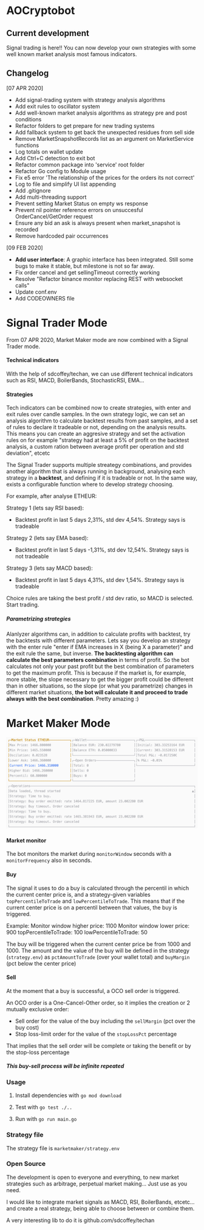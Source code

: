 # AOCryptobot

## Current development

Signal trading is here!! You can now develop your own strategies with some well known market analysis most famous indicators. 

## Changelog

[07 APR 2020]
- Add signal-trading system with strategy analysis algorithms
- Add exit rules to oscillator system
- Add well-known market analysis algorithms as strategy pre and post conditions
- Refactor folders to get prepare for new trading systems
- Add fallback system to get back the unexpected residues from sell side
- Remove MarketSnapshotRecords list as an argument on MarketService functions
- Log totals on wallet update
- Add Ctrl+C detection to exit bot
- Refactor common package into 'service' root folder
- Refactor Go config to Module usage
- Fix e5 error 'The relationship of the prices for the orders its not correct'
- Log to file and simplify UI list appending
- Add .gitignore
- Add multi-threading support
- Prevent setting Market Status on empty ws response
- Prevent nil pointer reference errors on unsuccesful OrderCancel/GetOrder request
- Ensure any bid an ask is always present when market_snapshot is recorded
- Remove hardcoded pair occurrences


[09 FEB 2020]
- **Add user interface**: A graphic interface has been integrated. Still some bugs to make it stable, but milestone is not so far away.
- Fix order cancel and get sellingTimeout correctly working
- Resolve "Refactor binance monitor replacing REST with websocket calls"
- Update conf.env
- Add CODEOWNERS file

# Signal Trader Mode

From 07 APR 2020, Market Maker mode are now combined with a Signal Trader mode.

#### Technical indicators

With the help of sdcoffey/techan, we can use different technical indicators such as RSI, MACD, BoilerBands, StochasticRSI, EMA...

#### Strategies

Tech indicators can be combined now to create strategies, with enter and exit rules over candle samples. In the own strategy logic, we can set an analysis algorithm to calculate backtest results from past samples, and a set of rules to declare it tradeable or not, depending on the analysis results. This means you can create an aggresive strategy and set the activation rules on for example "strategy had at least a 5% of profit on the backtest analysis, a custom ration between average profit per operation and std deviation", etcetc

The Signal Trader supports multiple streategy combinations, and provides another algorithm that is always running in background, analysing each strategy in a **backtest**, and defining if it is tradeable or not. In the same way, exists a configurable function where to develop strategy choosing.

For example, after analyse ETHEUR:

Strategy 1 (lets say RSI based):
- Backtest profit in last 5 days 2,31%, std dev 4,54%. Strategy says is tradeable

Strategy 2 (lets say EMA based):
- Backtest profit in last 5 days -1,31%, std dev 12,54%. Strategy says is not tradeable

Strategy 3 (lets say MACD based):
- Backtest profit in last 5 days 4,31%, std dev 1,54%. Strategy says is tradeable

Choice rules are taking the best profit / std dev ratio, so MACD is selected. Start trading.

##### Parametrizing strategies

Alanlyzer algorithms can, in addition to calculate profits with backtest, try the backtests with different parameters. Lets say you develop an strategy with the enter rule "enter if EMA increases in X (being X a parameter)" and the exit rule the same, but inverse. **The backtesting algorithm can calculate the best parameters combination** in terms of profit. So the bot calculates not only your past profit but the best combination of parameters to get the maximum profit. This is because if the market is, for example, more stable, the slope necessary to get the bigger profit could be different than in other situations, so the slope (or what you parametrize) changes in different market situations, **the bot will calculate it and proceed to trade always with the best combination**. Pretty amazing :)


# Market Maker Mode

![](./images/screenshot.png)


#### Market monitor
The bot monitors the market during `monitorWindow` seconds with a `monitorFrequency` also in seconds.

#### Buy
The signal it uses to do a buy is calculated through the percentil in which the current center price is, and
a strategy-given variables `topPercentileToTrade` and `lowPercentileToTrade`. This means that if the current center
price is on a percentil between that values, the buy is triggered.

Example:
Monitor window higher price: 1100
Monitor window lower price: 900
topPercentileToTrade: 100 
lowPercentileToTrade: 50

The buy will be triggered when the current center price be from 1000 and 1000.
The amount and the value of the buy will be defined in the strategy (`strategy.env`)
as `pctAmountToTrade` (over your wallet total) and `buyMargin` (pct below the center price)

#### Sell
At the moment that a buy is successful, a OCO sell order is triggered.

An OCO order is a One-Cancel-Other order, so it implies the creation or 2 mutually exclusive order:
 - Sell order for the value of the buy including the `sellMargin` (pct over the buy cost)
 - Stop loss-limit order for the value of the `stopLossPct` percentage
 
That implies that the sell order will be complete or taking the benefit or by the stop-loss percentage

##### This buy-sell process will be infinite repeated
 


### Usage


1. Install dependencies with
`go mod download`

2. Test with
`go test ./..`

2. Run with
`go run main.go`


### Strategy file

The strategy file is `marketmaker/strategy.env`

### Open Source

The development is open to everyone and everything, to new market strategies such as arbitrage,
perpetual market making... Just use as you need.

I would like to integrate market signals as MACD, RSI, BoilerBands, etcetc... and create a real strategy, being able 
to choose between or combine them.

A very interesting lib to do it is github.com/sdcoffey/techan
